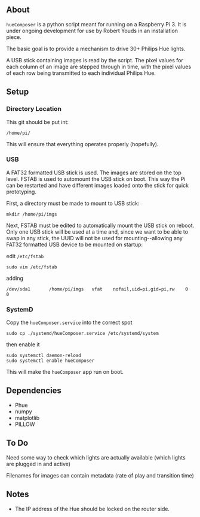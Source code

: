 ## About
`hueComposer` is a python script meant for running on a Raspberry Pi 3. It is under ongoing development for use by Robert Youds in an installation piece.

The basic goal is to provide a mechanism to drive 30+ Philips Hue lights.

A USB stick containing images is read by the script. The pixel values for each column of an image are stepped through in time, with the pixel values of each row being transmitted to each individual Philips Hue.

## Setup
### Directory Location
This git should be put int:
```
/home/pi/
```
This will ensure that everything operates properly (hopefully).

### USB
A FAT32 formatted USB stick is used. The images are stored on the top level.
FSTAB is used to automount the USB stick on boot. This way the Pi can be restarted and have different images loaded onto the stick for quick prototyping.

First, a directory must be made to mount to USB stick:
```
mkdir /home/pi/imgs
```

Next, FSTAB must be edited to automatically mount the USB stick on reboot. Only one USB stick will be used at a time and, since we want to be able to swap in any stick, the UUID will not be used for mounting--allowing any FAT32 formatted USB device to be mounted on startup:

edit `/etc/fstab`
```
sudo vim /etc/fstab
```

adding

```
/dev/sda1       /home/pi/imgs   vfat    nofail,uid=pi,gid=pi,rw    0       0
```

### SystemD
Copy the `hueComposer.service` into the correct spot

```
sudo cp ./systemd/hueComposer.service /etc/systemd/system
```

then enable it

```
sudo systemctl daemon-reload
sudo systemctl enable hueComposer
```

This will make the `hueComposer` app run on boot. 


## Dependencies
* Phue
* numpy
* matplotlib
* PILLOW

## To Do
Need some way to check which lights are actually available (which lights are plugged in and active)

Filenames for images can contain metadata (rate of play and transition time)


## Notes
* The IP address of the Hue should be locked on the router side.